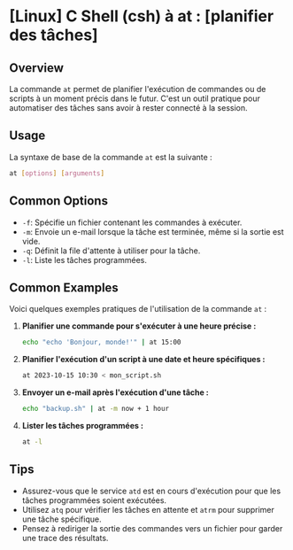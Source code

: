 # [Linux] C Shell (csh) à at : [planifier des tâches]

## Overview
La commande `at` permet de planifier l'exécution de commandes ou de scripts à un moment précis dans le futur. C'est un outil pratique pour automatiser des tâches sans avoir à rester connecté à la session.

## Usage
La syntaxe de base de la commande `at` est la suivante :

```bash
at [options] [arguments]
```

## Common Options
- `-f`: Spécifie un fichier contenant les commandes à exécuter.
- `-m`: Envoie un e-mail lorsque la tâche est terminée, même si la sortie est vide.
- `-q`: Définit la file d'attente à utiliser pour la tâche.
- `-l`: Liste les tâches programmées.

## Common Examples
Voici quelques exemples pratiques de l'utilisation de la commande `at` :

1. **Planifier une commande pour s'exécuter à une heure précise :**
   ```bash
   echo "echo 'Bonjour, monde!'" | at 15:00
   ```

2. **Planifier l'exécution d'un script à une date et heure spécifiques :**
   ```bash
   at 2023-10-15 10:30 < mon_script.sh
   ```

3. **Envoyer un e-mail après l'exécution d'une tâche :**
   ```bash
   echo "backup.sh" | at -m now + 1 hour
   ```

4. **Lister les tâches programmées :**
   ```bash
   at -l
   ```

## Tips
- Assurez-vous que le service `atd` est en cours d'exécution pour que les tâches programmées soient exécutées.
- Utilisez `atq` pour vérifier les tâches en attente et `atrm` pour supprimer une tâche spécifique.
- Pensez à rediriger la sortie des commandes vers un fichier pour garder une trace des résultats.